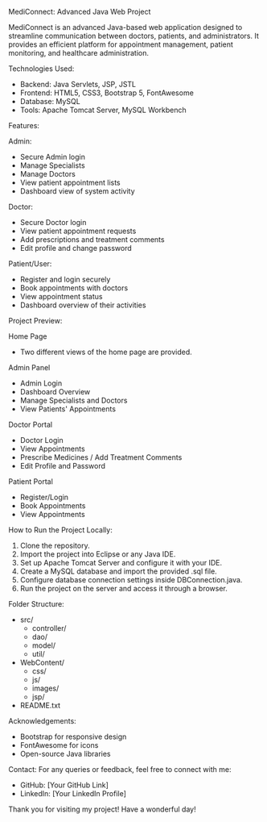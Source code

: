 MediConnect: Advanced Java Web Project

MediConnect is an advanced Java-based web application designed to streamline communication between doctors, patients, and administrators. It provides an efficient platform for appointment management, patient monitoring, and healthcare administration.

Technologies Used:
- Backend: Java Servlets, JSP, JSTL
- Frontend: HTML5, CSS3, Bootstrap 5, FontAwesome
- Database: MySQL
- Tools: Apache Tomcat Server, MySQL Workbench

Features:

Admin:
- Secure Admin login
- Manage Specialists
- Manage Doctors
- View patient appointment lists
- Dashboard view of system activity

Doctor:
- Secure Doctor login
- View patient appointment requests
- Add prescriptions and treatment comments
- Edit profile and change password

Patient/User:
- Register and login securely
- Book appointments with doctors
- View appointment status
- Dashboard overview of their activities

Project Preview:

Home Page
- Two different views of the home page are provided.

Admin Panel
- Admin Login
- Dashboard Overview
- Manage Specialists and Doctors
- View Patients' Appointments

Doctor Portal
- Doctor Login
- View Appointments
- Prescribe Medicines / Add Treatment Comments
- Edit Profile and Password

Patient Portal
- Register/Login
- Book Appointments
- View Appointments

How to Run the Project Locally:

1. Clone the repository.
2. Import the project into Eclipse or any Java IDE.
3. Set up Apache Tomcat Server and configure it with your IDE.
4. Create a MySQL database and import the provided .sql file.
5. Configure database connection settings inside DBConnection.java.
6. Run the project on the server and access it through a browser.

Folder Structure:

- src/
  - controller/
  - dao/
  - model/
  - util/
- WebContent/
  - css/
  - js/
  - images/
  - jsp/
- README.txt

Acknowledgements:
- Bootstrap for responsive design
- FontAwesome for icons
- Open-source Java libraries

Contact:
For any queries or feedback, feel free to connect with me:

- GitHub: [Your GitHub Link]
- LinkedIn: [Your LinkedIn Profile]

Thank you for visiting my project! Have a wonderful day!
